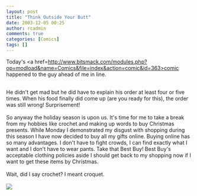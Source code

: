 ```yaml
---
layout: post
title: "Think Outside Your Butt"
date: 2003-12-05 00:25
author: rcadmin
comments: true
categories: [Comics]
tags: []
---
```

Today's <a href=http://www.bitsmack.com/modules.php?op=modload&name=Comics&file=index&action=comic&id=363>comic</a> happened to the guy ahead of me in line. 
<br />

<br />
He didn't get mad but he did have to explain his order at least four or five times. When his food finally did come up (are you ready for this), the order was still wrong! Surprisement! 
<br />

<br />
So anyway the holiday season is upon us. It's time for me to take a break from my hobbies like crochet and making up words to buy Christmas presents. While Monday I demonstrated my disgust with shopping during this season I have now decided to buy all my gifts online. Buying online has so many advantages. I don't have to fight crowds, I can find exactly what I want and I don't have to wear pants. Take that Best Buy! Best Buy's acceptable clothing policies aside I should get back to my shopping now if I want to get these items by Christmas. 
<br />

<br />
Wait, did I say crochet? I meant croquet.<Br><br><!--more--><img src='http://dl.bitsmack.com/comics/20031205.gif'   />
